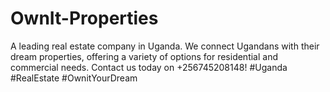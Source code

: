# OwnIt-Properties
A leading real estate company in Uganda. We connect Ugandans with their dream properties, offering a variety of options for residential and commercial needs.  Contact us today on +256745208148!  #Uganda #RealEstate #OwnitYourDream
